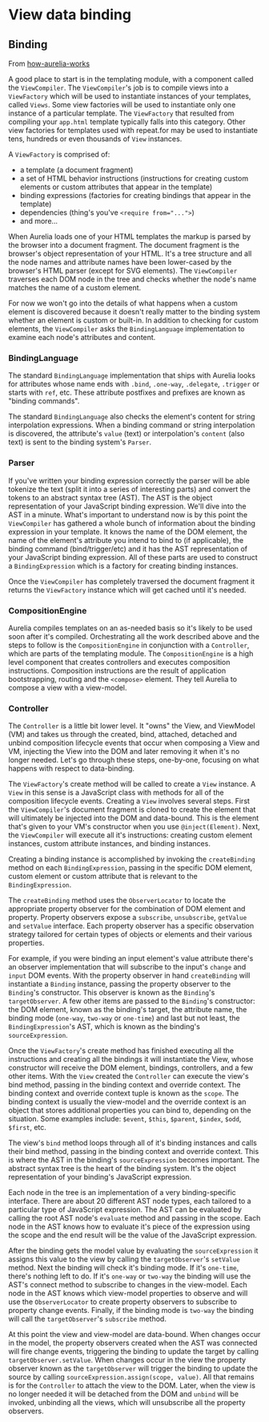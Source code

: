 # View data binding

## Binding

From [how-aurelia-works](https://www.danyow.net/how-aurelia-works/)

A good place to start is in the templating module, with a component called the `ViewCompiler`. The `ViewCompiler`'s job is to compile views into a `ViewFactory` which will be used to instantiate instances of your templates, called `Views`. Some view factories will be used to instantiate only one instance of a particular template. The `ViewFactory` that resulted from compiling your `app.html` template typically falls into this category. Other view factories for templates used with repeat.for may be used to instantiate tens, hundreds or even thousands of `View` instances.

A `ViewFactory` is comprised of:

- a template (a document fragment)
- a set of HTML behavior instructions (instructions for creating custom elements or custom attributes that appear in the template)
- binding expressions (factories for creating bindings that appear in the template)
- dependencies (thing's you've `<require from="...">`)
- and more...

When Aurelia loads one of your HTML templates the markup is parsed by the browser into a document fragment. The document fragment is the browser's object representation of your HTML. It's a tree structure and all the node names and attribute names have been lower-cased by the browser's HTML parser (except for SVG elements). The `ViewCompiler` traverses each DOM node in the tree and checks whether the node's name matches the name of a custom element. 

For now we won't go into the details of what happens when a custom element is discovered because it doesn't really matter to the binding system whether an element is custom or built-in. In addition to checking for custom elements, the `ViewCompiler` asks the `BindingLanguage` implementation to examine each node's attributes and content.

### BindingLanguage

The standard `BindingLanguage` implementation that ships with Aurelia looks for attributes whose name ends with `.bind`, `.one-way`, `.delegate`, `.trigger` or starts with `ref`, etc. These attribute postfixes and prefixes are known as "binding commands".

The standard `BindingLanguage` also checks the element's content for string interpolation expressions. When a binding command or string interpolation is discovered, the attribute's `value` (text) or interpolation's `content` (also text) is sent to the binding system's `Parser`. 

### Parser

If you've written your binding expression correctly the parser will be able tokenize the text (split it into a series of interesting parts) and convert the tokens to an abstract syntax tree (AST). The AST is the object representation of your JavaScript binding expression. We'll dive into the AST in a minute. What's important to understand now is by this point the `ViewCompiler` has gathered a whole bunch of information about the binding expression in your template. It knows the name of the DOM element, the name of the element's attribute you intend to bind to (if applicable), the binding command (bind/trigger/etc) and it has the AST representation of your JavaScript binding expression. All of these parts are used to construct a `BindingExpression` which is a factory for creating binding instances.

Once the `ViewCompiler` has completely traversed the document fragment it returns the `ViewFactory` instance which will get cached until it's needed. 

### CompositionEngine

Aurelia compiles templates on an as-needed basis so it's likely to be used soon after it's compiled. Orchestrating all the work described above and the steps to follow is the `CompositionEngine` in conjunction with a `Controller`, which are parts of the templating module. The `CompositionEngine` is a high level component that creates controllers and executes composition instructions. Composition instructions are the result of application bootstrapping, routing and the `<compose>` element. They tell Aurelia to compose a view with a view-model. 

### Controller

The `Controller` is a little bit lower level. It "owns" the View, and ViewModel (VM) and takes us through the created, bind, attached, detached and unbind composition lifecycle events that occur when composing a View and VM, injecting the View into the DOM and later removing it when it's no longer needed. Let's go through these steps, one-by-one, focusing on what happens with respect to data-binding.

The `ViewFactory`'s create method will be called to create a `View` instance. A `View` in this sense is a JavaScript class with methods for all of the composition lifecycle events. Creating a `View` involves several steps. First the `ViewCompiler`'s document fragment is cloned to create the element that will ultimately be injected into the DOM and data-bound. This is the element that's given to your VM's constructor when you use `@inject(Element)`. Next, the `ViewCompiler` will execute all it's instructions: creating custom element instances, custom attribute instances, and binding instances.

Creating a binding instance is accomplished by invoking the `createBinding` method on each `BindingExpression`, passing in the specific DOM element, custom element or custom attribute that is relevant to the `BindingExpression`.

The `createBinding` method uses the `ObserverLocator` to locate the appropriate property observer for the combination of DOM element and property. Property observers expose a `subscribe`, `unsubscribe`, `getValue` and `setValue` interface. Each property observer has a specific observation strategy tailored for certain types of objects or elements and their various properties.

For example, if you were binding an input element's value attribute there's an observer implementation that will subscribe to the input's `change` and `input` DOM events. With the property observer in hand `createBinding` will instantiate a `Binding` instance, passing the property observer to the `Binding`'s constructor. This observer is known as the `Binding`'s `targetObserver`. A few other items are passed to the `Binding`'s constructor: the DOM element, known as the binding's target, the attribute name, the binding mode (`one-way`, `two-way` or `one-time`) and last but not least, the `BindingExpression`'s AST, which is known as the binding's `sourceExpression`.

Once the `ViewFactory`'s create method has finished executing all the instructions and creating all the bindings it will instantiate the View, whose constructor will receive the DOM element, bindings, controllers, and a few other items. With the `View` created the `Controller` can execute the view's bind method, passing in the binding context and override context. The binding context and override context tuple is known as the `scope`. The binding context is usually the view-model and the override context is an object that stores additional properties you can bind to, depending on the situation. Some examples include: `$event`, `$this`, `$parent`, `$index`, `$odd`, `$first`, etc.

The view's `bind` method loops through all of it's binding instances and calls their bind method, passing in the binding context and override context. This is where the AST in the binding's `sourceExpression` becomes important. The abstract syntax tree is the heart of the binding system. It's the object representation of your binding's JavaScript expression. 

Each node in the tree is an implementation of a very binding-specific interface. There are about 20 different AST node types, each tailored to a particular type of JavaScript expression. The AST can be evaluated by calling the root AST node's `evaluate` method and passing in the scope. Each node in the AST knows how to evaluate it's piece of the expression using the scope and the end result will be the value of the JavaScript expression. 

After the binding gets the model value by evaluating the `sourceExpression` it assigns this value to the view by calling the `targetObserver`'s `setValue` method. Next the binding will check it's binding mode. If it's `one-time`, there's nothing left to do. If it's `one-way` or `two-way` the binding will use the AST's connect method to subscribe to changes in the view-model. Each node in the AST knows which view-model properties to observe and will use the `ObserverLocator` to create property observers to subscribe to property change events. Finally, if the binding mode is `two-way` the binding will call the `targetObserver`'s `subscribe` method.

At this point the view and view-model are data-bound. When changes occur in the model, the property observers created when the AST was connected will fire change events, triggering the binding to update the target by calling `targetObserver.setValue`. When changes occur in the view the property observer known as the `targetObserver` will trigger the binding to update the source by calling `sourceExpression.assign(scope, value)`. All that remains is for the `Controller` to attach the view to the DOM. Later, when the view is no longer needed it will be detached from the DOM and `unbind` will be invoked, unbinding all the views, which will unsubscribe all the property observers.